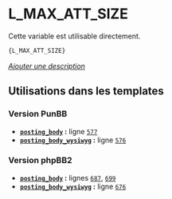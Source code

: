 # L_MAX_ATT_SIZE


Cette variable est utilisable directement.

```html
{L_MAX_ATT_SIZE}
```

[*Ajouter une description*](https://fa-tvars.appspot.com/var/L_MAX_ATT_SIZE)

## Utilisations dans les templates

### Version PunBB
* __[`posting_body`](../tpl/var/punbb/posting_body.md#readme) :__ ligne [`577`](../tpl/src/punbb/posting_body.tpl#L577)
* __[`posting_body_wysiwyg`](../tpl/var/punbb/posting_body_wysiwyg.md#readme) :__ ligne [`576`](../tpl/src/punbb/posting_body_wysiwyg.tpl#L576)

### Version phpBB2
* __[`posting_body`](../tpl/var/subsilver/posting_body.md#readme) :__ lignes [`687`](../tpl/src/subsilver/posting_body.tpl#L687), [`699`](../tpl/src/subsilver/posting_body.tpl#L699)
* __[`posting_body_wysiwyg`](../tpl/var/subsilver/posting_body_wysiwyg.md#readme) :__ ligne [`676`](../tpl/src/subsilver/posting_body_wysiwyg.tpl#L676)
